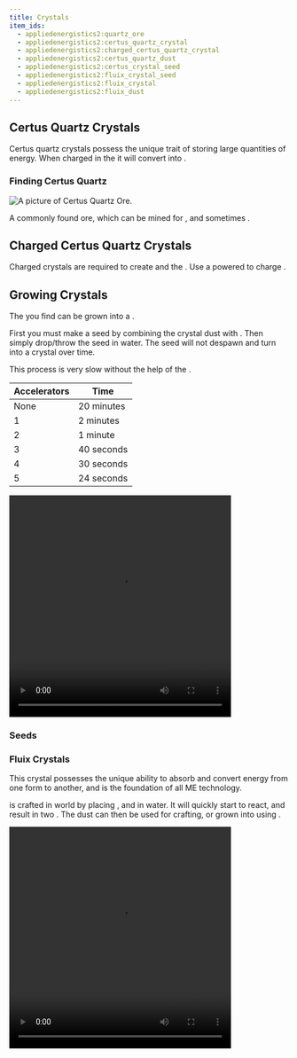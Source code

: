 ```yaml
---
title: Crystals
item_ids:
  - appliedenergistics2:quartz_ore
  - appliedenergistics2:certus_quartz_crystal
  - appliedenergistics2:charged_certus_quartz_crystal
  - appliedenergistics2:certus_quartz_dust
  - appliedenergistics2:certus_crystal_seed
  - appliedenergistics2:fluix_crystal_seed
  - appliedenergistics2:fluix_crystal
  - appliedenergistics2:fluix_dust
---
```


## Certus Quartz Crystals

Certus quartz crystals possess the unique trait of storing large quantities of energy.
When charged in the <ItemLink id="appliedenergistics2:charger"/> it will convert
into <ItemLink id="appliedenergistics2:charged_certus_quartz_crystal"/>.

### Finding Certus Quartz

![A picture of Certus Quartz Ore.](../../../public/assets/large/certus_ore.png)

A commonly found ore, which can be mined for <ItemLink id="certus_quartz_dust" />, and sometimes <ItemLink id="certus_quartz_crystal" />.

## Charged Certus Quartz Crystals

Charged crystals are required to create <ItemLink id="fluix_crystal" /> and the <ItemLink id="sky_compass" />. Use
a powered <ItemLink id="charger" /> to charge <ItemLink id="certus_quartz_crystal" />.

## Growing Crystals

The <ItemLink id="certus_quartz_dust" /> you find can be grown into a <ItemLink id="certus_quartz_crystal" />.

First you must make a seed by combining the crystal dust with <ItemLink id="minecraft:sand"/>.
Then simply drop/throw the seed in water. The seed will not despawn and turn into a crystal over time.

This process is very slow without the help of the <ItemLink id="appliedenergistics2:quartz_growth_accelerator"/>.

| Accelerators | Time       |
| ------------ | ---------- |
| None         | 20 minutes |
| 1            | 2 minutes  |
| 2            | 1 minute   |
| 3            | 40 seconds |
| 4            | 30 seconds |
| 5            | 24 seconds |

<div>
    <video src="/videos/crystal_growth.mp4" width="400" height="400" controls></video>
</div>

### Seeds

<RecipeFor id="appliedenergistics2:certus_crystal_seed"/>

<RecipeFor id="appliedenergistics2:fluix_crystal_seed"/>

### Fluix Crystals

This crystal possesses the unique ability to absorb and convert energy from one
form to another, and is the foundation of all ME technology.

<ItemLink id="appliedenergistics2:fluix_crystal"/> is crafted in world by
placing <ItemLink id="appliedenergistics2:charged_certus_quartz_crystal"/>, <ItemLink id="minecraft:quartz"/>
and <ItemLink id="minecraft:redstone"/> in water. It will quickly start to react, and result in two <ItemLink id="fluix_dust" />.
The dust can then be used for crafting, or grown into <ItemLink id="fluix_crystal" /> using <ItemLink id="fluix_crystal_seed" />.

<div>
    <video src="/videos/fluix_crafting.mp4" width="400" height="400" controls></video>
</div>
